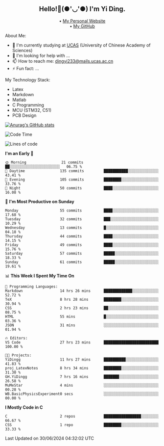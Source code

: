 <h2 align="center"> Hello!👋(●'◡'●) I'm Yi Ding.</h2>
<p align="center">
  • <a href="https://yidingg.github.io/YiDingg">My Personal Website</a><br>
  • <a href="https://github.com/YiDingg">My GitHub</a>
</p>

About Me:
- 🔭 I'm currently studying at [UCAS](https://www.ucas.ac.cn/) (University of Chinese Academy of Sciences)
- 🤔 I'm looking for help with ...
- 📫 How to reach me: dingyi233@mails.ucas.ac.cn
- ⚡ Fun fact: ...

My Technology Stack:
- Latex
- Markdown
- Matlab
- C Programming
- MCU (STM32, C51)
- PCB Design

[![Anurag's GitHub stats](https://github-readme-stats.vercel.app/api?username=YiDingg)](https://github.com/anuraghazra/github-readme-stats)

<!--START_SECTION:waka-->
![Code Time](http://img.shields.io/badge/Code%20Time-105%20hrs%208%20mins-blue)

![Lines of code](https://img.shields.io/badge/From%20Hello%20World%20I%27ve%20Written-408.7%20thousand%20lines%20of%20code-blue)

**I'm an Early 🐤** 

```text
🌞 Morning                21 commits          ██░░░░░░░░░░░░░░░░░░░░░░░   06.75 % 
🌆 Daytime                135 commits         ███████████░░░░░░░░░░░░░░   43.41 % 
🌃 Evening                105 commits         ████████░░░░░░░░░░░░░░░░░   33.76 % 
🌙 Night                  50 commits          ████░░░░░░░░░░░░░░░░░░░░░   16.08 % 
```
📅 **I'm Most Productive on Sunday** 

```text
Monday                   55 commits          ████░░░░░░░░░░░░░░░░░░░░░   17.68 % 
Tuesday                  32 commits          ███░░░░░░░░░░░░░░░░░░░░░░   10.29 % 
Wednesday                13 commits          █░░░░░░░░░░░░░░░░░░░░░░░░   04.18 % 
Thursday                 44 commits          ████░░░░░░░░░░░░░░░░░░░░░   14.15 % 
Friday                   49 commits          ████░░░░░░░░░░░░░░░░░░░░░   15.76 % 
Saturday                 57 commits          █████░░░░░░░░░░░░░░░░░░░░   18.33 % 
Sunday                   61 commits          █████░░░░░░░░░░░░░░░░░░░░   19.61 % 
```


📊 **This Week I Spent My Time On** 

```text
💬 Programming Languages: 
Markdown                 14 hrs 26 mins      █████████████░░░░░░░░░░░░   52.72 % 
TeX                      8 hrs 28 mins       ████████░░░░░░░░░░░░░░░░░   30.94 % 
CSS                      2 hrs 23 mins       ██░░░░░░░░░░░░░░░░░░░░░░░   08.75 % 
HTML                     55 mins             █░░░░░░░░░░░░░░░░░░░░░░░░   03.36 % 
JSON                     31 mins             ░░░░░░░░░░░░░░░░░░░░░░░░░   01.94 % 

🔥 Editors: 
VS Code                  27 hrs 23 mins      █████████████████████████   100.00 % 

🐱‍💻 Projects: 
YiDingg                  11 hrs 27 mins      ██████████░░░░░░░░░░░░░░░   41.83 % 
proj_LatexNotes          8 hrs 34 mins       ████████░░░░░░░░░░░░░░░░░   31.30 % 
GH.YiDingg               7 hrs 16 mins       ███████░░░░░░░░░░░░░░░░░░   26.58 % 
MuMeStar                 4 mins              ░░░░░░░░░░░░░░░░░░░░░░░░░   00.28 % 
WB.BasicPhysicsExperiment0 secs              ░░░░░░░░░░░░░░░░░░░░░░░░░   00.00 % 
```

**I Mostly Code in C** 

```text
C                        2 repos             █████████████████░░░░░░░░   66.67 % 
CSS                      1 repo              ████████░░░░░░░░░░░░░░░░░   33.33 % 
```




 Last Updated on 30/06/2024 04:32:02 UTC
<!--END_SECTION:waka-->
